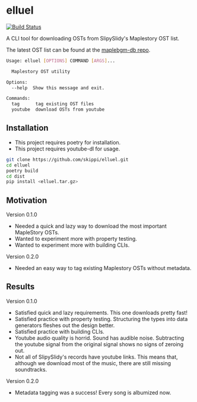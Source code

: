 # elluel

[![Build Status](https://travis-ci.com/skippi/elluel.svg?branch=master)](https://travis-ci.com/skippi/elluel)

A CLI tool for downloading OSTs from SlipySlidy's Maplestory OST list.

The latest OST list can be found at the [maplebgm-db repo](https://github.com/maplestory-music/maplebgm-db/blob/master/bgm.json).

```bash
Usage: elluel [OPTIONS] COMMAND [ARGS]...

  Maplestory OST utility

Options:
  --help  Show this message and exit.

Commands:
  tag      tag existing OST files
  youtube  download OSTs from youtube
```

## Installation

- This project requires poetry for installation.
- This project requires youtube-dl for usage.

```bash
git clone https://github.com/skippi/elluel.git
cd elluel
poetry build
cd dist
pip install <elluel.tar.gz>
```

## Motivation

Version 0.1.0

- Needed a quick and lazy way to download the most important MapleStory OSTs.
- Wanted to experiment more with property testing.
- Wanted to experiment more with building CLIs.

Version 0.2.0

- Needed an easy way to tag existing Maplestory OSTs without metadata.

## Results

Version 0.1.0

- Satisfied quick and lazy requirements. This one downloads pretty fast!
- Satisfied practice with property testing. Structuring the types into data
  generators fleshes out the design better.
- Satisfied practice with building CLIs.
- Youtube audio quality is horrid. Sound has audible noise. Subtracting the
  youtube signal from the original signal shows no signs of zeroing out.
- Not all of SlipySlidy's records have youtube links. This means that, although
  we download most of the music, there are still missing soundtracks.

Version 0.2.0

- Metadata tagging was a success! Every song is albumized now.
